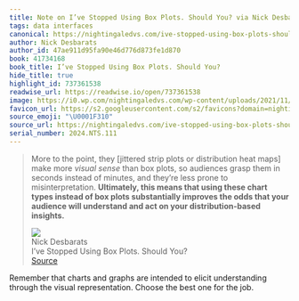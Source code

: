 ```yaml
---
title: Note on I’ve Stopped Using Box Plots. Should You? via Nick Desbarats
tags: data interfaces
canonical: https://nightingaledvs.com/ive-stopped-using-box-plots-should-you/
author: Nick Desbarats
author_id: 47ae911d95fa90e46d776d873fe1d870
book: 41734168
book_title: I’ve Stopped Using Box Plots. Should You?
hide_title: true
highlight_id: 737361538
readwise_url: https://readwise.io/open/737361538
image: https://i0.wp.com/nightingaledvs.com/wp-content/uploads/2021/11/box-plot-vs-histogram-w-callouts.png?fit=2889%2C1520&ssl=1
favicon_url: https://s2.googleusercontent.com/s2/favicons?domain=nightingaledvs.com
source_emoji: "\U0001F310"
source_url: https://nightingaledvs.com/ive-stopped-using-box-plots-should-you/#:~:text=More%20to%20the,your%20distribution-based%20insights.**
serial_number: 2024.NTS.111
---
```

> More to the point, they [jittered strip plots or distribution heat maps] make more *visual sense* than box plots, so audiences grasp them in seconds instead of minutes, and they’re less prone to misinterpretation. **Ultimately, this means that using these chart types instead of box plots substantially improves the odds that your audience will understand and act on your distribution-based insights.**
> <div class="quoteback-footer"><div class="quoteback-avatar"><img class="mini-favicon" src="https://s2.googleusercontent.com/s2/favicons?domain=nightingaledvs.com"></div><div class="quoteback-metadata"><div class="metadata-inner"><span style="display:none">FROM:</span><div aria-label="Nick Desbarats" class="quoteback-author"> Nick Desbarats</div><div aria-label="I’ve Stopped Using Box Plots. Should You?" class="quoteback-title"> I’ve Stopped Using Box Plots. Should You?</div></div></div><div class="quoteback-backlink"><a target="_blank" aria-label="go to the full text of this quotation" rel="noopener" href="https://nightingaledvs.com/ive-stopped-using-box-plots-should-you/#:~:text=More%20to%20the,your%20distribution-based%20insights.**" class="quoteback-arrow"> Source</a></div></div>

Remember that charts and graphs are intended to elicit understanding through the visual representation. Choose the best one for the job.